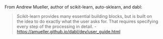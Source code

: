 From Andrew Mueller, author of scikit-learn, auto-sklearn, and dabl:

> Scikit-learn provides many essential building blocks, but is built on the idea to do exactly what the user asks for. That requires specifying every step of the processing in detail.  - https://amueller.github.io/dabl/dev/user_guide.html